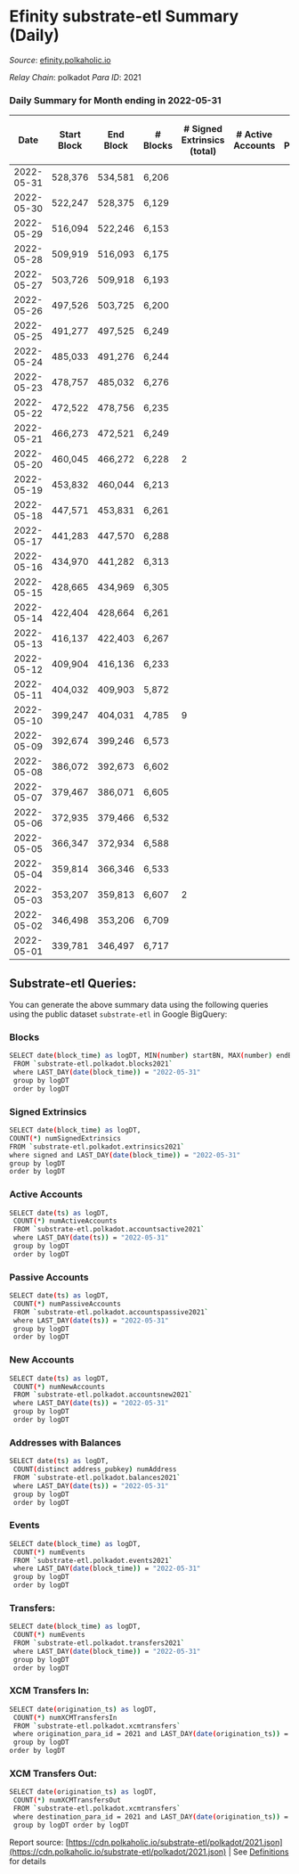 # Efinity substrate-etl Summary (Daily)

_Source_: [efinity.polkaholic.io](https://efinity.polkaholic.io)

*Relay Chain*: polkadot
*Para ID*: 2021



### Daily Summary for Month ending in 2022-05-31


| Date | Start Block | End Block | # Blocks | # Signed Extrinsics (total) | # Active Accounts | # Passive | # New | # Addresses with Balances | # Events | # Transfers | # XCM Transfers In | # XCM Transfers Out | Issues | 
| ---- | ----------- | --------- | -------- | --------------------------- | ----------------- | --------- | ----- | ------------------------- | -------- | ----------- | ------------------ | ------------------- | ------ |
| 2022-05-31 | 528,376 | 534,581 | 6,206 |  |  |  |  | 10 | 18,638 |   |   |   |  |
| 2022-05-30 | 522,247 | 528,375 | 6,129 |  |  |  |  | 10 | 18,407 |   |   |   |  |
| 2022-05-29 | 516,094 | 522,246 | 6,153 |  |  |  |  | 10 | 18,483 |   |   |   |  |
| 2022-05-28 | 509,919 | 516,093 | 6,175 |  |  |  |  | 10 | 18,547 |   |   |   |  |
| 2022-05-27 | 503,726 | 509,918 | 6,193 |  |  |  |  | 10 | 18,599 |   |   |   |  |
| 2022-05-26 | 497,526 | 503,725 | 6,200 |  |  |  |  | 10 | 18,620 |   |   |   |  |
| 2022-05-25 | 491,277 | 497,525 | 6,249 |  |  |  |  | 10 | 18,769 |   |   |   |  |
| 2022-05-24 | 485,033 | 491,276 | 6,244 |  |  |  |  | 10 | 18,752 |   |   |   |  |
| 2022-05-23 | 478,757 | 485,032 | 6,276 |  |  |  |  | 10 | 18,850 |   |   |   |  |
| 2022-05-22 | 472,522 | 478,756 | 6,235 |  |  |  |  | 10 | 18,725 |   |   |   |  |
| 2022-05-21 | 466,273 | 472,521 | 6,249 |  |  |  |  | 10 | 18,767 |   |   |   |  |
| 2022-05-20 | 460,045 | 466,272 | 6,228 | 2 |  |  |  | 10 | 18,722 |   |   |   |  |
| 2022-05-19 | 453,832 | 460,044 | 6,213 |  |  |  |  | 8 | 18,659 |   |   |   |  |
| 2022-05-18 | 447,571 | 453,831 | 6,261 |  |  |  |  | 8 | 18,805 |   |   |   |  |
| 2022-05-17 | 441,283 | 447,570 | 6,288 |  |  |  |  | 8 | 18,884 |   |   |   |  |
| 2022-05-16 | 434,970 | 441,282 | 6,313 |  |  |  |  | 8 | 18,961 |   |   |   |  |
| 2022-05-15 | 428,665 | 434,969 | 6,305 |  |  |  |  |  | 18,935 |   |   |   |  |
| 2022-05-14 | 422,404 | 428,664 | 6,261 |  |  |  |  | 8 | 18,803 |   |   |   |  |
| 2022-05-13 | 416,137 | 422,403 | 6,267 |  |  |  |  | 8 | 18,823 |   |   |   |  |
| 2022-05-12 | 409,904 | 416,136 | 6,233 |  |  |  |  | 8 | 18,719 |   |   |   |  |
| 2022-05-11 | 404,032 | 409,903 | 5,872 |  |  |  |  | 8 | 17,636 |   |   |   |  |
| 2022-05-10 | 399,247 | 404,031 | 4,785 | 9 |  |  |  |  | 14,406 | 4 ($11.16) |   |   |  |
| 2022-05-09 | 392,674 | 399,246 | 6,573 |  |  |  |  | 4 | 19,741 |   |   |   |  |
| 2022-05-08 | 386,072 | 392,673 | 6,602 |  |  |  |  | 4 | 19,828 |   |   |   |  |
| 2022-05-07 | 379,467 | 386,071 | 6,605 |  |  |  |  | 4 | 19,837 |   |   |   |  |
| 2022-05-06 | 372,935 | 379,466 | 6,532 |  |  |  |  | 4 | 19,618 |   |   |   |  |
| 2022-05-05 | 366,347 | 372,934 | 6,588 |  |  |  |  | 4 | 19,786 |   |   |   |  |
| 2022-05-04 | 359,814 | 366,346 | 6,533 |  |  |  |  | 4 | 19,621 |   |   |   |  |
| 2022-05-03 | 353,207 | 359,813 | 6,607 | 2 |  |  |  | 4 | 19,856 |   |   |   |  |
| 2022-05-02 | 346,498 | 353,206 | 6,709 |  |  |  |  | 3 | 20,160 |   |   |   |  |
| 2022-05-01 | 339,781 | 346,497 | 6,717 |  |  |  |  | 3 | 20,184 |   |   |   |  |

## Substrate-etl Queries:
You can generate the above summary data using the following queries using the public dataset `substrate-etl` in Google BigQuery:

### Blocks
```bash
SELECT date(block_time) as logDT, MIN(number) startBN, MAX(number) endBN, COUNT(*) numBlocks 
 FROM `substrate-etl.polkadot.blocks2021`  
 where LAST_DAY(date(block_time)) = "2022-05-31" 
 group by logDT 
 order by logDT
```

### Signed Extrinsics
```bash
SELECT date(block_time) as logDT, 
COUNT(*) numSignedExtrinsics 
FROM `substrate-etl.polkadot.extrinsics2021`  
where signed and LAST_DAY(date(block_time)) = "2022-05-31" 
group by logDT 
order by logDT
```

### Active Accounts
```bash
SELECT date(ts) as logDT, 
 COUNT(*) numActiveAccounts 
 FROM `substrate-etl.polkadot.accountsactive2021` 
 where LAST_DAY(date(ts)) = "2022-05-31" 
 group by logDT 
 order by logDT
```

### Passive Accounts
```bash
SELECT date(ts) as logDT, 
 COUNT(*) numPassiveAccounts 
 FROM `substrate-etl.polkadot.accountspassive2021` 
 where LAST_DAY(date(ts)) = "2022-05-31" 
 group by logDT 
 order by logDT
```

### New Accounts
```bash
SELECT date(ts) as logDT, 
 COUNT(*) numNewAccounts 
 FROM `substrate-etl.polkadot.accountsnew2021` 
 where LAST_DAY(date(ts)) = "2022-05-31" 
 group by logDT
 order by logDT
```

### Addresses with Balances
```bash
SELECT date(ts) as logDT,
 COUNT(distinct address_pubkey) numAddress 
 FROM `substrate-etl.polkadot.balances2021` 
 where LAST_DAY(date(ts)) = "2022-05-31" 
 group by logDT 
 order by logDT
```

### Events
```bash
SELECT date(block_time) as logDT, 
 COUNT(*) numEvents 
 FROM `substrate-etl.polkadot.events2021` 
 where LAST_DAY(date(block_time)) = "2022-05-31" 
 group by logDT 
 order by logDT
```

### Transfers:
```bash
SELECT date(block_time) as logDT, 
 COUNT(*) numEvents 
 FROM `substrate-etl.polkadot.transfers2021` 
 where LAST_DAY(date(block_time)) = "2022-05-31" 
 group by logDT 
 order by logDT
```

### XCM Transfers In:
```bash
SELECT date(origination_ts) as logDT, 
 COUNT(*) numXCMTransfersIn 
 FROM `substrate-etl.polkadot.xcmtransfers` 
 where origination_para_id = 2021 and LAST_DAY(date(origination_ts)) = "2022-05-31" 
 group by logDT 
order by logDT
```

### XCM Transfers Out:
```bash
SELECT date(origination_ts) as logDT, 
 COUNT(*) numXCMTransfersOut 
 FROM `substrate-etl.polkadot.xcmtransfers` 
 where destination_para_id = 2021 and LAST_DAY(date(origination_ts)) = "2022-05-31" 
 group by logDT order by logDT
```


Report source: [https://cdn.polkaholic.io/substrate-etl/polkadot/2021.json](https://cdn.polkaholic.io/substrate-etl/polkadot/2021.json) | See [Definitions](/DEFINITIONS.md) for details
